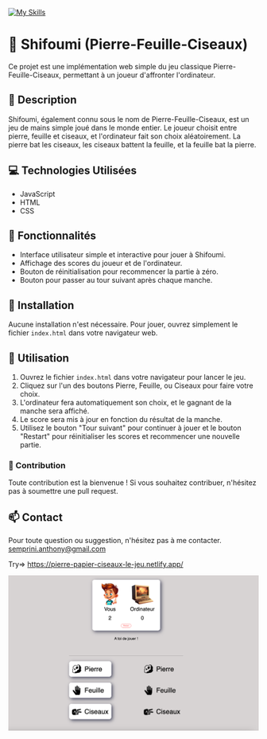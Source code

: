 [![My Skills](https://skillicons.dev/icons?i=js,html,css)](https://skillicons.dev)

# :dart: Shifoumi (Pierre-Feuille-Ciseaux)

Ce projet est une implémentation web simple du jeu classique Pierre-Feuille-Ciseaux, permettant à un joueur d'affronter l'ordinateur.

## 📑 Description

Shifoumi, également connu sous le nom de Pierre-Feuille-Ciseaux, est un jeu de mains simple joué dans le monde entier. Le joueur choisit entre pierre, feuille et ciseaux, et l'ordinateur fait son choix aléatoirement. La pierre bat les ciseaux, les ciseaux battent la feuille, et la feuille bat la pierre.

## 💻 Technologies Utilisées
- JavaScript
- HTML
- CSS
  
## 📝 Fonctionnalités

- Interface utilisateur simple et interactive pour jouer à Shifoumi.
- Affichage des scores du joueur et de l'ordinateur.
- Bouton de réinitialisation pour recommencer la partie à zéro.
- Bouton pour passer au tour suivant après chaque manche.

## :no_entry_sign: Installation

Aucune installation n'est nécessaire. Pour jouer, ouvrez simplement le fichier `index.html` dans votre navigateur web.

## :game_die: Utilisation

1. Ouvrez le fichier `index.html` dans votre navigateur pour lancer le jeu.
2. Cliquez sur l'un des boutons Pierre, Feuille, ou Ciseaux pour faire votre choix.
3. L'ordinateur fera automatiquement son choix, et le gagnant de la manche sera affiché.
4. Le score sera mis à jour en fonction du résultat de la manche.
5. Utilisez le bouton "Tour suivant" pour continuer à jouer et le bouton "Restart" pour réinitialiser les scores et recommencer une nouvelle partie.

### 🤝 Contribution

Toute contribution est la bienvenue ! Si vous souhaitez contribuer, n'hésitez pas à soumettre une pull request.

## 📫 Contact

Pour toute question ou suggestion, n'hésitez pas à me contacter. semprini.anthony@gmail.com

Try=> https://pierre-papier-ciseaux-le-jeu.netlify.app/

<img src="shifoumi.png" >
